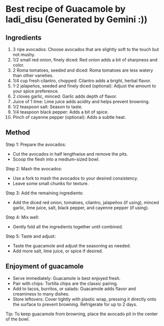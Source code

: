 # Best recipe of Guacamole by ladi_disu (Generated by Gemini :))

## Ingredients
1. 3 ripe avocados: Choose avocados that are slightly soft to the touch but not mushy.
2. 1/2 small red onion, finely diced: Red onion adds a bit of sharpness and color.
3. 2 Roma tomatoes, seeded and diced: Roma tomatoes are less watery than other varieties.
4. 1/4 cup fresh cilantro, chopped: Cilantro adds a bright, herbal flavor.
5. 1-2 jalapeños, seeded and finely diced (optional): Adjust the amount to your spice preference.
6. 2 cloves garlic, minced: Garlic adds depth of flavor.
7. Juice of 1 lime: Lime juice adds acidity and helps prevent browning.
8. 1/2 teaspoon salt: Season to taste.
9. 1/4 teaspoon black pepper: Adds a bit of spice.
10. Pinch of cayenne pepper (optional): Adds a subtle heat.

## Method 
Step 1: Prepare the avocados:
- Cut the avocados in half lengthwise and remove the pits.
- Scoop the flesh into a medium-sized bowl.

Step 2: Mash the avocados:
- Use a fork to mash the avocados to your desired consistency.
- Leave some small chunks for texture.

Step 3: Add the remaining ingredients:
- Add the diced red onion, tomatoes, cilantro, jalapeños (if using), minced garlic, lime juice, salt, black pepper, and cayenne pepper (if using).

Step 4: Mix well:
- Gently fold all the ingredients together until combined.

Step 5: Taste and adjust:
- Taste the guacamole and adjust the seasoning as needed.
- Add more salt, lime juice, or spice if desired.

## Enjoyment of guacamole
- Serve immediately: Guacamole is best enjoyed fresh.
- Pair with chips: Tortilla chips are the classic pairing.
- Add to tacos, burritos, or salads: Guacamole adds flavor and creaminess to many dishes.
- Store leftovers: Cover tightly with plastic wrap, pressing it directly onto the surface to prevent browning. Refrigerate for up to 2 days.


Tip: To keep guacamole from browning, place the avocado pit in the center of the bowl.





